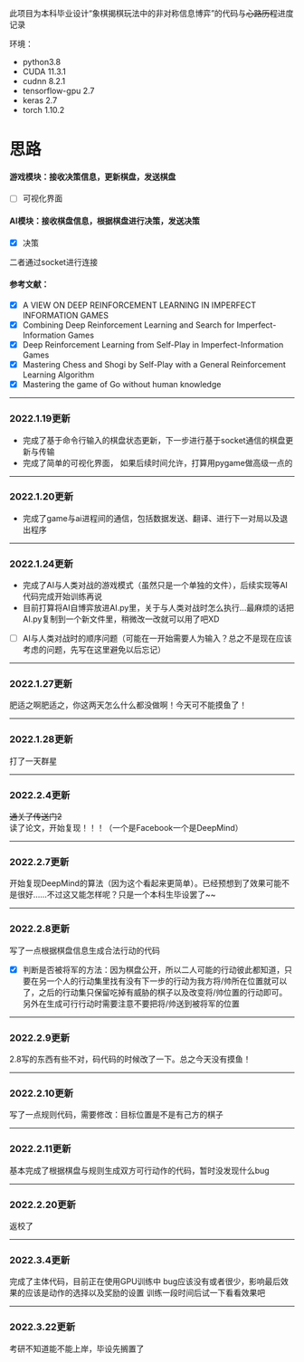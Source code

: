 此项目为本科毕业设计“象棋揭棋玩法中的非对称信息博弈”的代码与~~心路历程~~进度记录


环境：
- python3.8 
- CUDA 11.3.1
- cudnn 8.2.1
- tensorflow-gpu 2.7
- keras 2.7
- torch 1.10.2


# 思路
#### 游戏模块：接收决策信息，更新棋盘，发送棋盘

- [ ] 可视化界面

#### AI模块：接收棋盘信息，根据棋盘进行决策，发送决策

- [x] 决策

二者通过socket进行连接

#### 参考文献：
    
- [x] A VIEW ON DEEP REINFORCEMENT LEARNING IN IMPERFECT INFORMATION GAMES 
- [x] Combining Deep Reinforcement Learning and Search for Imperfect-Information Games
- [x] Deep Reinforcement Learning from Self-Play in Imperfect-Information Games
- [x] Mastering Chess and Shogi by Self-Play with a General Reinforcement Learning Algorithm
- [x] Mastering the game of Go without human knowledge

*************************
### 2022.1.19更新

- 完成了基于命令行输入的棋盘状态更新，下一步进行基于socket通信的棋盘更新与传输
- 完成了简单的可视化界面， 如果后续时间允许，打算用pygame做高级一点的
******************************
### 2022.1.20更新

- 完成了game与ai进程间的通信，包括数据发送、翻译、进行下一对局以及退出程序
******************************
### 2022.1.24更新

- 完成了AI与人类对战的游戏模式（虽然只是一个单独的文件），后续实现等AI代码完成开始训练再说
- 目前打算将AI自博弈放进AI.py里，关于与人类对战时怎么执行...最麻烦的话把AI.py复制到一个新文件里，稍微改一改就可以用了吧XD

- [ ] AI与人类对战时的顺序问题（可能在一开始需要人为输入？总之不是现在应该考虑的问题，先写在这里避免以后忘记）
***********************************
### 2022.1.27更新
肥适之啊肥适之，你这两天怎么什么都没做啊！今天可不能摸鱼了！
*****************************
### 2022.1.28更新
打了一天群星
**************************
### 2022.2.4更新
~~通关了传送门2~~读了论文，开始复现！！！（一个是Facebook一个是DeepMind）
*************************
### 2022.2.7更新
开始复现DeepMind的算法（因为这个看起来更简单）。已经预想到了效果可能不是很好……不过这又能怎样呢？只是一个本科生毕设罢了~~
*************************
### 2022.2.8更新
写了一点根据棋盘信息生成合法行动的代码
- [x] 判断是否被将军的方法：因为棋盘公开，所以二人可能的行动彼此都知道，只要在另一个人的行动集里找有没有下一步的行动为我方将/帅所在位置就可以了，之后的行动集只保留吃掉有威胁的棋子以及改变将/帅位置的行动即可。另外在生成可行行动时需要注意不要把将/帅送到被将军的位置
****************************
### 2022.2.9更新
2.8写的东西有些不对，码代码的时候改了一下。总之今天没有摸鱼！
********************************
### 2022.2.10更新
写了一点规则代码，需要修改：目标位置是不是有己方的棋子
***********************************
### 2022.2.11更新
基本完成了根据棋盘与规则生成双方可行动作的代码，暂时没发现什么bug
************************
### 2022.2.20更新
返校了
*****************
### 2022.3.4更新
完成了主体代码，目前正在使用GPU训练中
bug应该没有或者很少，影响最后效果的应该是动作的选择以及奖励的设置
训练一段时间后试一下看看效果吧
*********************
### 2022.3.22更新
考研不知道能不能上岸，毕设先搁置了
